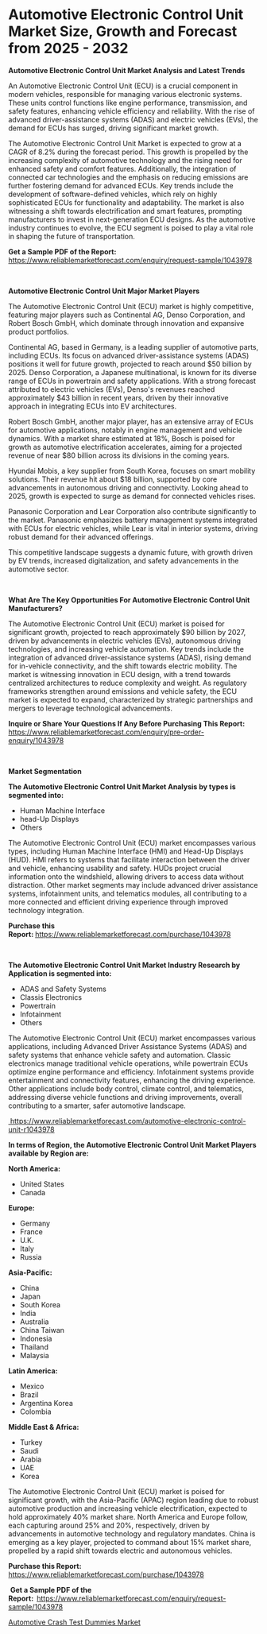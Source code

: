 <p><h1>Automotive Electronic Control Unit Market Size, Growth and Forecast from 2025 - 2032</h1></p><p><strong>Automotive Electronic Control Unit Market Analysis and Latest Trends</strong></p>
<p><p>An Automotive Electronic Control Unit (ECU) is a crucial component in modern vehicles, responsible for managing various electronic systems. These units control functions like engine performance, transmission, and safety features, enhancing vehicle efficiency and reliability. With the rise of advanced driver-assistance systems (ADAS) and electric vehicles (EVs), the demand for ECUs has surged, driving significant market growth.</p><p>The Automotive Electronic Control Unit Market is expected to grow at a CAGR of 8.2% during the forecast period. This growth is propelled by the increasing complexity of automotive technology and the rising need for enhanced safety and comfort features. Additionally, the integration of connected car technologies and the emphasis on reducing emissions are further fostering demand for advanced ECUs. Key trends include the development of software-defined vehicles, which rely on highly sophisticated ECUs for functionality and adaptability. The market is also witnessing a shift towards electrification and smart features, prompting manufacturers to invest in next-generation ECU designs. As the automotive industry continues to evolve, the ECU segment is poised to play a vital role in shaping the future of transportation.</p></p>
<p><strong>Get a Sample PDF of the Report:&nbsp;</strong> <a href="https://www.reliablemarketforecast.com/enquiry/request-sample/1043978?utm_campaign=2750&utm_medium=2&utm_source=Github&utm_content=ia&utm_term=30032025&utm_id=automotive-electronic-control-unit">https://www.reliablemarketforecast.com/enquiry/request-sample/1043978</a></p>
<p>&nbsp;</p>
<p><strong>Automotive Electronic Control Unit Major Market Players</strong></p>
<p><p>The Automotive Electronic Control Unit (ECU) market is highly competitive, featuring major players such as Continental AG, Denso Corporation, and Robert Bosch GmbH, which dominate through innovation and expansive product portfolios. </p><p>Continental AG, based in Germany, is a leading supplier of automotive parts, including ECUs. Its focus on advanced driver-assistance systems (ADAS) positions it well for future growth, projected to reach around $50 billion by 2025. Denso Corporation, a Japanese multinational, is known for its diverse range of ECUs in powertrain and safety applications. With a strong forecast attributed to electric vehicles (EVs), Denso's revenues reached approximately $43 billion in recent years, driven by their innovative approach in integrating ECUs into EV architectures.</p><p>Robert Bosch GmbH, another major player, has an extensive array of ECUs for automotive applications, notably in engine management and vehicle dynamics. With a market share estimated at 18%, Bosch is poised for growth as automotive electrification accelerates, aiming for a projected revenue of near $80 billion across its divisions in the coming years.</p><p>Hyundai Mobis, a key supplier from South Korea, focuses on smart mobility solutions. Their revenue hit about $18 billion, supported by core advancements in autonomous driving and connectivity. Looking ahead to 2025, growth is expected to surge as demand for connected vehicles rises.</p><p>Panasonic Corporation and Lear Corporation also contribute significantly to the market. Panasonic emphasizes battery management systems integrated with ECUs for electric vehicles, while Lear is vital in interior systems, driving robust demand for their advanced offerings.</p><p>This competitive landscape suggests a dynamic future, with growth driven by EV trends, increased digitalization, and safety advancements in the automotive sector.</p></p>
<p>&nbsp;</p>
<p><strong>What Are The Key Opportunities For Automotive Electronic Control Unit Manufacturers?</strong></p>
<p><p>The Automotive Electronic Control Unit (ECU) market is poised for significant growth, projected to reach approximately $90 billion by 2027, driven by advancements in electric vehicles (EVs), autonomous driving technologies, and increasing vehicle automation. Key trends include the integration of advanced driver-assistance systems (ADAS), rising demand for in-vehicle connectivity, and the shift towards electric mobility. The market is witnessing innovation in ECU design, with a trend towards centralized architectures to reduce complexity and weight. As regulatory frameworks strengthen around emissions and vehicle safety, the ECU market is expected to expand, characterized by strategic partnerships and mergers to leverage technological advancements.</p></p>
<p><strong>Inquire or Share Your Questions If Any Before Purchasing This Report:</strong> <a href="https://www.reliablemarketforecast.com/enquiry/pre-order-enquiry/1043978?utm_campaign=2750&utm_medium=2&utm_source=Github&utm_content=ia&utm_term=30032025&utm_id=automotive-electronic-control-unit">https://www.reliablemarketforecast.com/enquiry/pre-order-enquiry/1043978</a></p>
<p>&nbsp;</p>
<p><strong>Market Segmentation</strong></p>
<p><strong>The Automotive Electronic Control Unit Market Analysis by types is segmented into:</strong></p>
<p><ul><li>Human Machine Interface</li><li>head-Up Displays</li><li>Others</li></ul></p>
<p><p>The Automotive Electronic Control Unit (ECU) market encompasses various types, including Human Machine Interface (HMI) and Head-Up Displays (HUD). HMI refers to systems that facilitate interaction between the driver and vehicle, enhancing usability and safety. HUDs project crucial information onto the windshield, allowing drivers to access data without distraction. Other market segments may include advanced driver assistance systems, infotainment units, and telematics modules, all contributing to a more connected and efficient driving experience through improved technology integration.</p></p>
<p><strong>Purchase this Report:&nbsp;</strong><a href="https://www.reliablemarketforecast.com/purchase/1043978?utm_campaign=2750&utm_medium=2&utm_source=Github&utm_content=ia&utm_term=30032025&utm_id=automotive-electronic-control-unit">https://www.reliablemarketforecast.com/purchase/1043978</a></p>
<p>&nbsp;</p>
<p><strong>The Automotive Electronic Control Unit Market Industry Research by Application is segmented into:</strong></p>
<p><ul><li>ADAS and Safety Systems</li><li>Classis Electronics</li><li>Powertrain</li><li>Infotainment</li><li>Others</li></ul></p>
<p><p>The Automotive Electronic Control Unit (ECU) market encompasses various applications, including Advanced Driver Assistance Systems (ADAS) and safety systems that enhance vehicle safety and automation. Classic electronics manage traditional vehicle operations, while powertrain ECUs optimize engine performance and efficiency. Infotainment systems provide entertainment and connectivity features, enhancing the driving experience. Other applications include body control, climate control, and telematics, addressing diverse vehicle functions and driving improvements, overall contributing to a smarter, safer automotive landscape.</p></p>
<p><a href="https://www.reliablemarketforecast.com/automotive-electronic-control-unit-r1043978?utm_campaign=2750&utm_medium=2&utm_source=Github&utm_content=ia&utm_term=30032025&utm_id=automotive-electronic-control-unit">&nbsp;https://www.reliablemarketforecast.com/automotive-electronic-control-unit-r1043978</a></p>
<p><strong>In terms of Region, the Automotive Electronic Control Unit Market Players available by Region are:</strong></p>
<p>
    <p> <strong> North America: </strong>
        <ul>
            <li>United States</li>
            <li>Canada</li>
        </ul>
        </p> 
    <p> <strong> Europe: </strong>
        <ul>
            <li>Germany</li>
            <li>France</li>
            <li>U.K.</li>
            <li>Italy</li>
            <li>Russia</li>
        </ul>
        </p> 
    <p> <strong> Asia-Pacific: </strong>
        <ul>
            <li>China</li>
            <li>Japan</li>
            <li>South Korea</li>
            <li>India</li>
            <li>Australia</li>
            <li>China Taiwan</li>
            <li>Indonesia</li>
            <li>Thailand</li>
            <li>Malaysia</li>
        </ul>
        </p> 
    <p> <strong> Latin America: </strong>
        <ul>
            <li>Mexico</li>
            <li>Brazil</li>
            <li>Argentina Korea</li>
            <li>Colombia</li>
        </ul>
        </p> 
    <p> <strong> Middle East & Africa: </strong>
        <ul>
            <li>Turkey</li>
            <li>Saudi</li>
            <li>Arabia</li>
            <li>UAE</li>
            <li>Korea</li>
        </ul>
    </p>
    </p>
<p><p>The Automotive Electronic Control Unit (ECU) market is poised for significant growth, with the Asia-Pacific (APAC) region leading due to robust automotive production and increasing vehicle electrification, expected to hold approximately 40% market share. North America and Europe follow, each capturing around 25% and 20%, respectively, driven by advancements in automotive technology and regulatory mandates. China is emerging as a key player, projected to command about 15% market share, propelled by a rapid shift towards electric and autonomous vehicles.</p></p>
<p><strong>Purchase this Report: </strong><a href="https://www.reliablemarketforecast.com/purchase/1043978?utm_campaign=2750&utm_medium=2&utm_source=Github&utm_content=ia&utm_term=30032025&utm_id=automotive-electronic-control-unit">https://www.reliablemarketforecast.com/purchase/1043978</a></p>
<p>&nbsp;<strong>Get a Sample PDF of the Report:&nbsp;&nbsp;</strong><a href="https://www.reliablemarketforecast.com/enquiry/request-sample/1043978?utm_campaign=2750&utm_medium=2&utm_source=Github&utm_content=ia&utm_term=30032025&utm_id=automotive-electronic-control-unit">https://www.reliablemarketforecast.com/enquiry/request-sample/1043978</a></p>
<p><strong></strong></p>
<p><p><a href="https://github.com/abantolemox08/Market-Research-Report-List-1/blob/main/automotive-crash-test-dummies-market.md?utm_campaign=2750&utm_medium=2&utm_source=Github&utm_content=ia&utm_term=30032025&utm_id=automotive-electronic-control-unit">Automotive Crash Test Dummies Market</a></p></p>